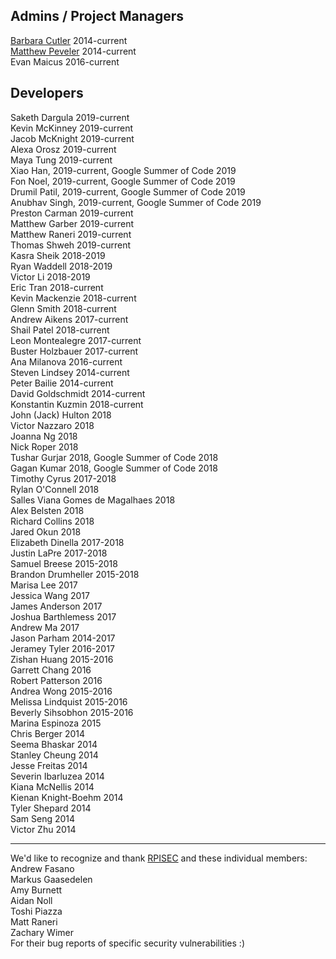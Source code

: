 ## Admins / Project Managers
[Barbara Cutler](http://www.cs.rpi.edu/~cutler/) 2014-current  
[Matthew Peveler](http://mpeveler.com/) 2014-current  
Evan Maicus 2016-current  

## Developers

Saketh Dargula 2019-current  
Kevin McKinney 2019-current  
Jacob McKnight 2019-current  
Alexa Orosz 2019-current  
Maya Tung 2019-current  
Xiao Han, 2019-current, Google Summer of Code 2019  
Fon Noel, 2019-current, Google Summer of Code 2019  
Drumil Patil, 2019-current, Google Summer of Code 2019  
Anubhav Singh, 2019-current, Google Summer of Code 2019  
Preston Carman 2019-current  
Matthew Garber 2019-current  
Matthew Raneri 2019-current  
Thomas Shweh 2019-current  
Kasra Sheik 2018-2019  
Ryan Waddell 2018-2019  
Victor Li 2018-2019  
Eric Tran 2018-current  
Kevin Mackenzie 2018-current  
Glenn Smith 2018-current  
Andrew Aikens 2017-current  
Shail Patel 2018-current  
Leon Montealegre 2017-current  
Buster Holzbauer 2017-current  
Ana Milanova 2016-current  
Steven Lindsey 2014-current  
Peter Bailie 2014-current  
David Goldschmidt 2014-current  
Konstantin Kuzmin 2018-current  
John (Jack) Hulton 2018  
Victor Nazzaro 2018  
Joanna Ng 2018  
Nick Roper 2018  
Tushar Gurjar 2018, Google Summer of Code 2018  
Gagan Kumar  2018, Google Summer of Code 2018  
Timothy Cyrus 2017-2018  
Rylan O'Connell 2018  
Salles Viana Gomes de Magalhaes 2018  
Alex Belsten 2018  
Richard Collins 2018  
Jared Okun 2018  
Elizabeth Dinella 2017-2018  
Justin LaPre 2017-2018  
Samuel Breese 2015-2018  
Brandon Drumheller 2015-2018  
Marisa Lee 2017  
Jessica Wang 2017  
James Anderson 2017  
Joshua Barthlemess 2017  
Andrew Ma 2017  
Jason Parham 2014-2017  
Jeramey Tyler 2016-2017  
Zishan Huang 2015-2016  
Garrett Chang 2016  
Robert Patterson 2016  
Andrea Wong 2015-2016  
Melissa Lindquist 2015-2016  
Beverly Sihsobhon 2015-2016  
Marina Espinoza 2015  
Chris Berger 2014  
Seema Bhaskar 2014  
Stanley Cheung 2014  
Jesse Freitas 2014  
Severin Ibarluzea 2014  
Kiana McNellis 2014  
Kienan Knight-Boehm 2014  
Tyler Shepard 2014  
Sam Seng 2014  
Victor Zhu 2014  

------------------------------
We'd like to recognize and thank [RPISEC](https://rpis.ec/) and these individual members:  
Andrew Fasano  
Markus Gaasedelen    
Amy Burnett  
Aidan Noll  
Toshi Piazza  
Matt Raneri  
Zachary Wimer  
For their bug reports of specific security vulnerabilities :)  
